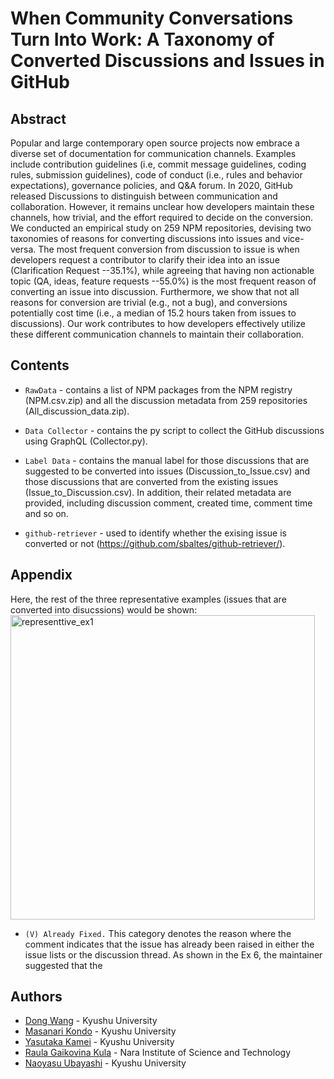 # When Community Conversations Turn Into Work: A Taxonomy of Converted Discussions and Issues in GitHub
## Abstract
Popular and large contemporary open source projects now embrace a diverse set of documentation for communication channels. Examples include contribution guidelines (i.e, commit message guidelines, coding rules, submission guidelines), code of conduct (i.e., rules and behavior expectations), governance policies, and Q&A forum. In 2020, GitHub released Discussions to distinguish between communication and collaboration. However, it remains unclear how developers maintain these channels, how trivial, and the effort required to decide on the conversion. We conducted an empirical study on 259 NPM repositories, devising two taxonomies of reasons for converting discussions into issues and vice-versa. The most frequent conversion from discussion to issue is when developers request a contributor to clarify their idea into an issue (Clarification Request --35.1%), while agreeing that having non actionable topic  (QA, ideas, feature requests --55.0%) is the most frequent reason of converting an issue into discussion. Furthermore, we show that not all reasons for conversion are trivial (e.g., not a bug), and conversions potentially cost time (i.e., a median of 15.2 hours taken from issues to discussions). Our work contributes to how developers effectively utilize these different communication channels to maintain their collaboration. 

## Contents
* `RawData` - contains a list of NPM packages from the NPM registry (NPM.csv.zip) and all the discussion metadata from 259 repositories (All_discussion_data.zip).

* `Data Collector` - contains the py script to collect the GitHub discussions using GraphQL (Collector.py).

* `Label Data` - contains the manual label for those discussions that are suggested to be converted into issues (Discussion_to_Issue.csv) and those discussions that are converted from the existing issues (Issue_to_Discussion.csv). In addition, their related metadata are provided, including discussion comment, created time, comment time and so on.

* `github-retriever` - used to identify whether the exising issue is converted or not (https://github.com/sbaltes/github-retriever/).

## Appendix
Here, the rest of the three representative examples (issues that are converted into disucssions) would be shown:
<img width="487" alt="representtive_ex1" src="https://user-images.githubusercontent.com/28581719/184307135-226b6274-c355-4e53-9657-13ac8215a210.png">

* `(V) Already Fixed.` This category denotes the reason where the comment indicates that the issue has already been raised in either the issue lists or the discussion thread. As shown in the Ex 6, the maintainer suggested that the 


## Authors
- [Dong Wang](https://dong-w.github.io/) - Kyushu University
- [Masanari Kondo](https://mkmknd.github.io/) - Kyushu University
- [Yasutaka Kamei](https://posl.ait.kyushu-u.ac.jp/~kamei/) - Kyushu University
- [Raula Gaikovina Kula](https://raux.github.io/) - Nara Institute of Science and Technology
- [Naoyasu Ubayashi](https://posl.ait.kyushu-u.ac.jp/~ubayashi/) - Kyushu University

